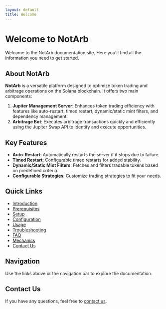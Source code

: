 ```yaml
---
layout: default
title: Welcome
---
```


# Welcome to NotArb

Welcome to the NotArb documentation site. Here you'll find all the information you need to get started.

## About NotArb

**NotArb** is a versatile platform designed to optimize token trading and arbitrage operations on the Solana blockchain. It offers two main components:
1. **Jupiter Management Server**: Enhances token trading efficiency with features like auto-restart, timed restart, dynamic/static mint filters, and dependency management.
2. **Arbitrage Bot**: Executes arbitrage transactions quickly and efficiently using the Jupiter Swap API to identify and execute opportunities.

## Key Features

- **Auto-Restart**: Automatically restarts the server if it stops due to failure.
- **Timed Restart**: Configurable timed restarts for added stability.
- **Dynamic/Static Mint Filters**: Fetches and filters tradable tokens based on predefined criteria.
- **Configurable Strategies**: Customize trading strategies to fit your needs.

## Quick Links
- [Introduction](intro.md)
- [Prerequisites](prerequisites.md)
- [Setup](setup.md)
- [Configuration](configuration.md)
- [Usage](usage.md)
- [Troubleshooting](troubleshooting.md)
- [FAQ](faq.md)
- [Mechanics](mechanics.md)
- [Contact Us](contact.md)


## Navigation

Use the links above or the navigation bar to explore the documentation.

## Contact Us

If you have any questions, feel free to [contact us](contact.md).